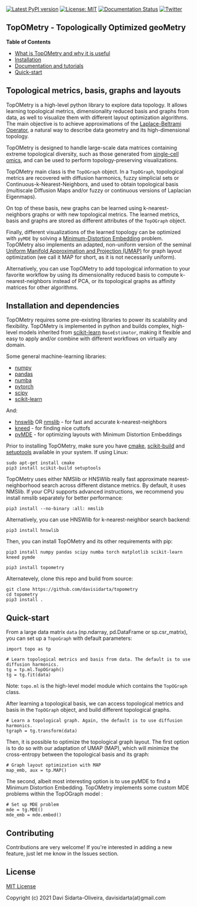 [![Latest PyPI version](https://img.shields.io/pypi/v/topometry.svg)](https://pypi.org/project/topometry/)
[![License: MIT](https://img.shields.io/badge/License-MIT-yellow.svg)](https://opensource.org/licenses/MIT)
[![Documentation Status](https://readthedocs.org/projects/topometry/badge/?version=latest)](https://topometry.readthedocs.io/en/latest/?badge=latest)
[![Twitter](https://img.shields.io/twitter/url/https/twitter.com/DaviSidarta.svg?label=Follow%20%40davisidarta&style=social)](https://twitter.com/davisidarta)


## TopOMetry - Topologically Optimized geoMetry

**Table of Contents**

- [What is TopOMetry and why it is useful](#topological-metrics-basis-graphs-and-layouts)
- [Installation](#installation-and-dependencies)
- [Documentation and tutorials](https://topometry.readthedocs.io/en/latest/)
- [Quick-start](#quick-start)

## Topological metrics, basis, graphs and layouts

TopOMetry is a high-level python library to explore data topology.
It allows learning topological metrics, dimensionality reduced basis and graphs from data, as well
to visualize them with different layout optimization algorithms. The main objective is to achieve approximations of
the [Laplace-Beltrami Operator](https://en.wikipedia.org/wiki/Laplace%E2%80%93Beltrami_operator), a natural way to describe
data geometry and its high-dimensional topology.

TopOMetry is designed to handle large-scale data matrices containing
extreme topological diversity, such as those
generated from [single-cell omics](https://en.wikipedia.org/wiki/Single_cell_sequencing), and can be used to perform topology-preserving
visualizations.

TopOMetry main class is the ``TopOGraph`` object. In a ``TopOGraph``, topological metrics are recovered with diffusion
harmonics, fuzzy simplicial sets or Continuous-k-Nearest-Neighbors, and used to obtain topological basis (multiscale Diffusion Maps and/or
fuzzy or continuous versions of Laplacian Eigenmaps).

On top of these basis, new graphs can be learned using k-nearest-neighbors
graphs or with new topological metrics. The learned metrics, basis and graphs are stored as different attributes of the
``TopOGraph`` object.

Finally, different visualizations of the learned topology can be optimized with ``pyMDE`` by solving a
[Minimum-Distortion Embedding](https://github.com/cvxgrp/pymde) problem. TopOMetry also implements an adapted, non-uniform
version of the seminal [Uniform Manifold Approximation and Projection (UMAP)](https://github.com/lmcinnes/umap)
for graph layout optimization (we call it MAP for short, as it is not necessarily uniform).

Alternatively, you can use TopOMetry to add topological information to your favorite workflow
by using its dimensionality reduced basis to compute k-nearest-neighbors instead of PCA, or its topological graphs as
affinity matrices for other algorithms.

## Installation and dependencies

TopOMetry requires some pre-existing libraries to power its scalability and flexibility. TopOMetry is implemented in python and builds complex, high-level models
inherited from [scikit-learn](https://github.com/scikit-learn/scikit-learn)
``BaseEstimator``, making it flexible and easy to apply and/or combine with different workflows on virtually any domain.


Some general machine-learning libraries:
* [numpy](https://numpy.org/)
* [pandas](https://pandas.pydata.org/)
* [numba](http://numba.pydata.org/)
* [pytorch](https://pytorch.org/)
* [scipy](https://www.scipy.org/)
* [scikit-learn](https://github.com/scikit-learn/scikit-learn)

And:
* [hnswlib](https://github.com/nmslib/hnswlib) OR [nmslib](https://github.com/nmslib/nmslib) - for fast and accurate k-nearest-neighbors
* [kneed](https://github.com/arvkevi/kneed) - for finding nice cuttofs
* [pyMDE](https://github.com/cvxgrp/pymde) - for optimizing layouts with Minimum Distortion Embeddings

Prior to installing TopOMetry, make sure you have [cmake](https://cmake.org/), [scikit-build](https://scikit-build.readthedocs.io/en/latest/) and [setuptools](https://setuptools.readthedocs.io/en/latest/) available in your system. If using Linux:
```
sudo apt-get install cmake
pip3 install scikit-build setuptools
```
TopOMetry uses either NMSlib or HNSWlib really fast approximate nearest-neighborhood search across different
distance metrics. By default, it uses NMSlib. If your CPU supports advanced instructions, we recommend you install
nmslib separately for better performance:
```
pip3 install --no-binary :all: nmslib
```
Alternatively, you can use HNSWlib for k-nearest-neighbor search backend:
```
pip3 install hnswlib
```

Then, you can install TopOMetry and its other requirements with pip:
```
pip3 install numpy pandas scipy numba torch matplotlib scikit-learn kneed pymde
```
```
pip3 install topometry
```
Alternatevely, clone this repo and build from source:
```
git clone https://github.com/davisidarta/topometry
cd topometry
pip3 install .
```
## Quick-start

From a large data matrix ``data`` (np.ndarray, pd.DataFrame or sp.csr_matrix), you can set up a ``TopoGraph`` with default parameters:

```
import topo as tp

# Learn topological metrics and basis from data. The default is to use diffusion harmonics.
tg = tp.ml.TopOGraph()
tg = tg.fit(data)

```
Note: `topo.ml` is the high-level model module which contains the `TopOGraph` class.

After learning a topological basis, we can access topological metrics and basis in the ``TopOGraph`` object, and build different
topological graphs.

```
# Learn a topological graph. Again, the default is to use diffusion harmonics.
tgraph = tg.transform(data)
```

Then, it is possible to optimize the topological graph layout. The first option is to do so with
our adaptation of UMAP (MAP), which will minimize the cross-entropy between the topological basis
and its graph:

```
# Graph layout optimization with MAP
map_emb, aux = tp.MAP()
```

The second, albeit most interesting option is to use pyMDE to find a Minimum Distortion Embedding. TopOMetry implements some
custom MDE problems within the TopOGraph model :

```
# Set up MDE problem
mde = tg.MDE()
mde_emb = mde.embed()
```

## Contributing

Contributions are very welcome! If you're interested in adding a new feature, just let me know in the Issues section.

## License

[MIT License](https://github.com/davisidarta/topometry/blob/master/LICENSE)

Copyright (c) 2021 Davi Sidarta-Oliveira, davisidarta(at)gmail.com

 
